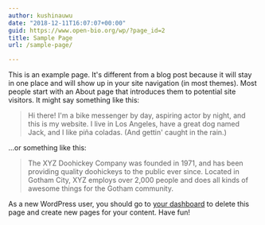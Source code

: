 ```yaml
---
author: kushinauwu
date: "2018-12-11T16:07:07+00:00"
guid: https://www.open-bio.org/wp/?page_id=2
title: Sample Page
url: /sample-page/

---
```

This is an example page. It's different from a blog post because it will stay in one place and will show up in your site navigation (in most themes). Most people start with an About page that introduces them to potential site visitors. It might say something like this:

> Hi there! I'm a bike messenger by day, aspiring actor by night, and this is my website. I live in Los Angeles, have a great dog named Jack, and I like piña coladas. (And gettin' caught in the rain.)

...or something like this:

> The XYZ Doohickey Company was founded in 1971, and has been providing quality doohickeys to the public ever since. Located in Gotham City, XYZ employs over 2,000 people and does all kinds of awesome things for the Gotham community.

As a new WordPress user, you should go to [your dashboard](/obf-hugo-test/wp/wp-admin/) to delete this page and create new pages for your content. Have fun!

